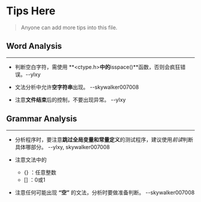 # Tips Here

> Anyone can add more tips into this file.

## Word Analysis
---

+ 判断空白字符，需使用 **<ctype.h>**中的**isspace()**函数，否则会疯狂错误。--ylxy

+ 文法分析中允许**空字符串**出现。 --skywalker007008

+ 注意**文件结束**后的控制，不要出现异常。 --ylxy

## Grammar Analysis
---

+ 分析程序时，要注意**跳过全局变量和常量定义**的测试程序，建议使用*前读*判断具体哪部分。 --ylxy, skywalker007008

+ 注意文法中的 
   - {} ：任意整数
   - [] ：0或1

+ 注意任何可能出现 **“空”** 的文法，分析时要做准备判断。 --skywalker007008